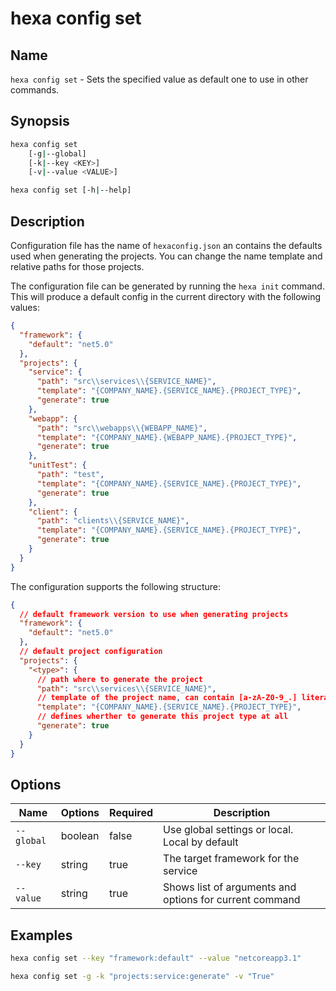 # hexa config set

## Name

`hexa config set` - Sets the specified value as default one to use in other commands.

## Synopsis

```bash
hexa config set
    [-g|--global]
    [-k|--key <KEY>]
    [-v|--value <VALUE>]

hexa config set [-h|--help]
```

## Description

Configuration file has the name of `hexaconfig.json` an contains the defaults used when generating the projects. You can change the name template and relative paths for those projects.

The configuration file can be generated by running the `hexa init` command. This will produce a default config in the current directory with the following values:

```json
{
  "framework": {
    "default": "net5.0"
  },
  "projects": {
    "service": {
      "path": "src\\services\\{SERVICE_NAME}",
      "template": "{COMPANY_NAME}.{SERVICE_NAME}.{PROJECT_TYPE}",
      "generate": true
    },
    "webapp": {
      "path": "src\\webapps\\{WEBAPP_NAME}",
      "template": "{COMPANY_NAME}.{WEBAPP_NAME}.{PROJECT_TYPE}",
      "generate": true
    },
    "unitTest": {
      "path": "test",
      "template": "{COMPANY_NAME}.{SERVICE_NAME}.{PROJECT_TYPE}",
      "generate": true
    },
    "client": {
      "path": "clients\\{SERVICE_NAME}",
      "template": "{COMPANY_NAME}.{SERVICE_NAME}.{PROJECT_TYPE}",
      "generate": true
    }
  }
}
```

The configuration supports the following structure:

```json
{
  // default framework version to use when generating projects
  "framework": {
    "default": "net5.0"
  },
  // default project configuration
  "projects": {
    "<type>": {
      // path where to generate the project
      "path": "src\\services\\{SERVICE_NAME}",
      // template of the project name, can contain [a-zA-Z0-9_.] literals
      "template": "{COMPANY_NAME}.{SERVICE_NAME}.{PROJECT_TYPE}",
      // defines wherther to generate this project type at all
      "generate": true
    }
  }
}
```

## Options

| Name      | Options   | Required  | Description                           |
|---        |---        |---        |---                                    |
| `--global`| boolean   | false     | Use global settings or local. Local by default            |
| `--key`   | string    | true      | The target framework for the service                      |
| `--value` | string    | true      | Shows list of arguments and options for current command   |

## Examples

```bash
hexa config set --key "framework:default" --value "netcoreapp3.1"

hexa config set -g -k "projects:service:generate" -v "True"
```
